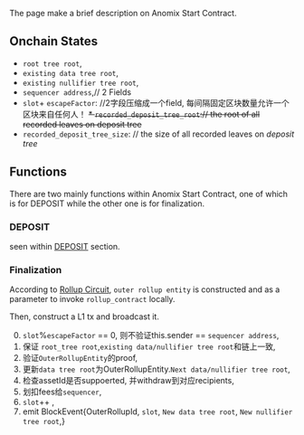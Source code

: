 The page make a brief description on Anomix Start Contract.

## Onchain States
* `root tree root`,
* `existing data tree root`,
* `existing nullifier tree root`,
* `sequencer address`,// 2 Fields
* `slot`+ `escapeFactor`: //2字段压缩成一个field, 每间隔固定区块数量允许一个区块来自任何人！
~~* `recorded_deposit_tree_root`:// the root of all recorded leaves on deposit tree~~
* `recorded_deposit_tree_size`: // the size of all recorded leaves on *deposit tree*

## Functions
There are two mainly functions within Anomix Start Contract, one of which is for DEPOSIT while the other one is for finalization.

### DEPOSIT
seen within [DEPOSIT](./join_split_circuit.md#deposit-funds-from-l1) section.

### Finalization
According to [Rollup Circuit](./rollup_circuit.md), `outer rollup entity` is constructed and as a parameter to invoke `rollup_contract` locally.

Then, construct a L1 tx and broadcast it.

0. `slot`%`escapeFactor` == 0, 则不验证this.sender == `sequencer address`,
1. 保证 `root_tree root`,`existing data/nullifier tree root`和链上一致,
2. 验证`OuterRollupEntity`的proof,
3. 更新`data tree root`为OuterRollupEntity.`Next data/nullifier tree root`,
3. 检查assetId是否suppoerted, 并withdraw到对应recipients,
4. 划扣fees给`sequencer`,
5. `slot`++ ,
6. emit BlockEvent{OuterRollupId,  `slot`, `New data tree root`, `New nullifier tree root`,}


